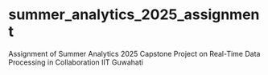 # summer_analytics_2025_assignment
Assignment of Summer Analytics 2025 Capstone Project on Real-Time Data Processing in Collaboration IIT Guwahati
